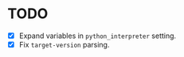 # TODO

-   [x] Expand variables in `python_interpreter` setting.
-   [x] Fix `target-version` parsing.
